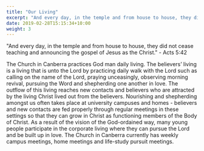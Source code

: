 ```yaml
---
title: "Our Living"
excerpt: "And every day, in the temple and from house to house, they did not cease teaching and announcing the gospel of Jesus as the Christ."
date: 2019-02-28T15:15:34+10:00
weight: 3
---
```


"And every day, in the temple and from house to house, they did not cease teaching and announcing the gospel of Jesus as the Christ." - Acts 5:42

The Church in Canberra practices God man daily living. The believers’ living is a living that is unto the Lord by practicing daily walk with the Lord such as calling on the name of the Lord, praying unceasingly, observing morning revival, pursuing the Word and shepherding one another in love. The outflow of this living reaches new contacts and believers who are attracted by the living Christ lived out from the believers. Nourishing and shepherding amongst us often takes place at university campuses and homes - believers and new contacts are fed properly through regular meetings in these settings so that they can grow in Christ as functioning members of the Body of Christ. As a result of the vision of the God-ordained way, many young people participate in the corporate living where they can pursue the Lord and be built up in love. The Church in Canberra currently has weekly campus meetings, home meetings and life-study pursuit meetings.

